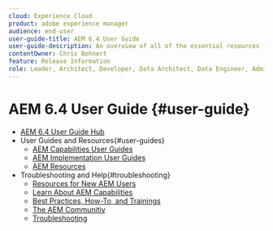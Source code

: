 ```yaml
---
cloud: Experience Cloud
product: adobe experience manager
audience: end-user
user-guide-title: AEM 6.4 User Guide
user-guide-description: An overview of all of the essential resources for understanding, installing, managing, and using AEM 6.4.
contentOwner: Chris Bohnert
feature: Release Information
role: Leader, Architect, Developer, Data Architect, Data Engineer, Administrator, Business Practitioner
---
```


# AEM 6.4 User Guide {#user-guide}

+ [AEM 6.4 User Guide Hub](home.md)
+ User Guides and Resources{#user-guides}
  + [AEM Capabilities User Guides](capabilities.md)
  + [AEM Implementation User Guides](implementation.md)
  + [AEM Resources](resources.md)
+ Troubleshooting and Help{#troubleshooting}
  + [Resources for New AEM Users](new.md)
  + [Learn About AEM Capabilities](learn.md)
  + [Best Practices, How-To, and Trainings](best-practice.md)
  + [The AEM Communitiy](community.md)
  + [Troubleshooting](troubleshooting.md)
